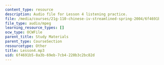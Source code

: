 ```yaml
---
content_type: resource
description: Audio file for Lesson 4 listening practice.
file: /media/courses/21g-110-chinese-iv-streamlined-spring-2004/6f4691b58a3b69eb7cb4220b3c2bc82d_Lesson4.mp3
file_type: audio/mpeg
learning_resource_types: []
ocw_type: OCWFile
parent_title: Study Materials
parent_type: CourseSection
resourcetype: Other
title: Lesson4.mp3
uid: 6f4691b5-8a3b-69eb-7cb4-220b3c2bc82d
---
```

